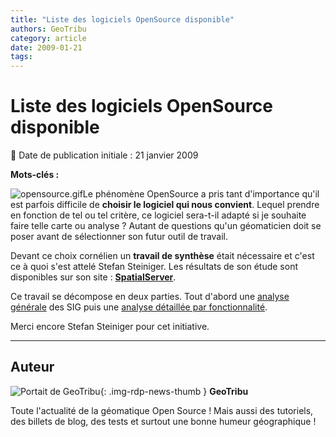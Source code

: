```yaml
---
title: "Liste des logiciels OpenSource disponible"
authors: GeoTribu
category: article
date: 2009-01-21
tags:
---
```


# Liste des logiciels OpenSource disponible


:calendar: Date de publication initiale : 21 janvier 2009

**Mots-clés :**


![opensource.gif](/sites/default/files/Tuto/img/Blog/OpenSource/opensource.gif)Le phénomène OpenSource a pris tant d'importance qu'il est parfois difficile de **choisir le logiciel qui nous convient**. Lequel prendre en fonction de tel ou tel critère, ce logiciel sera-t-il adapté si je souhaite faire telle carte ou analyse ? Autant de questions qu'un géomaticien doit se poser avant de sélectionner son futur outil de travail.

Devant ce choix cornélien un **travail de synthèse** était nécessaire et c'est ce à quoi s'est attelé Stefan Steiniger. Les résultats de son étude sont disponibles sur son site : **[SpatialServer](http://www.spatialserver.net/osgis/)**.

Ce travail se décompose en deux parties. Tout d'abord une [analyse générale](http://www.spatialserver.net/osgis/Desktopgis_overview.htm) des SIG puis une [analyse détaillée par fonctionnalité](http://www.spatialserver.net/osgis/osgis_functionality.htm).

Merci encore Stefan Steiniger pour cet initiative.



----

## Auteur

![Portait de GeoTribu](https://cdn.geotribu.fr/images/internal/charte/geotribu\_logo\_64x64.png){: .img-rdp-news-thumb }
**GeoTribu**

Toute l'actualité de la géomatique Open Source ! Mais aussi des tutoriels, des billets de blog, des tests et surtout une bonne humeur géographique !
